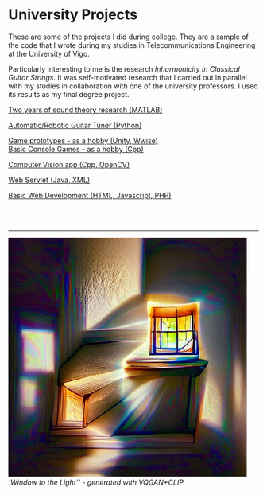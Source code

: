 # University Projects

These are some of the projects I did during college. They are a sample of the code that I wrote during my studies in Telecommunications Engineering at the University of Vigo.

Particularly interesting to me is the research *Inharmonicity in Classical Guitar Strings*. It was self-motivated research that I carried out in parallel with my studies in collaboration with one of the university professors. I used its results as my final degree project.

 [Two years of sound theory research (MATLAB)](https://github.com/ManuCanedo/UniProjects/tree/master/inarmonicity-guitar-strings-research)  
 
 [Automatic/Robotic Guitar Tuner (Python)](https://github.com/ManuCanedo/UniProjects/tree/master/guitar-auto-tuner)  
 
 [Game prototypes - as a hobby (Unity, Wwise)](https://github.com/ManuCanedo/UniProjects/tree/master/3d-games-unity)    
 [Basic Console Games - as a hobby (Cpp)](https://github.com/ManuCanedo/UniProjects/tree/master/making-simple-games)  

 [Computer Vision app (Cpp, OpenCV)](https://github.com/ManuCanedo/UniProjects/tree/master/webcam-id-segmenter)  

 [Web Servlet (Java, XML)](https://github.com/ManuCanedo/UniProjects/tree/master/servlet)  

 [Basic Web Development (HTML, Javascript, PHP)](https://github.com/ManuCanedo/UniProjects/tree/master/web-dev-fundamentals)  

<br><br><hr>
![window-to-the-light](media/window-to-the-light-ai.jpg?raw=true "'Window to the Light', generated with VQGAN+CLIP")
*'Window to the Light'' - generated with VQGAN+CLIP*
